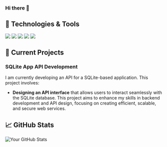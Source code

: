 ### Hi there 👋

## 🔧 Technologies & Tools
![](https://img.shields.io/badge/Code-Python-blue)
![](https://img.shields.io/badge/Code-Java-brightgreen)
![](https://img.shields.io/badge/Code-HTML5-orange)
![](https://img.shields.io/badge/Code-JavaScript-yellow)
![](https://img.shields.io/badge/Code-CSS3-blueviolet)

## 🚧 Current Projects

### SQLite App API Development
I am currently developing an API for a SQLite-based application. This project involves:
- **Designing an API interface** that allows users to interact seamlessly with the SQLite database.
This project aims to enhance my skills in backend development and API design, focusing on creating efficient, scalable, and secure web services.

  
## 📈 GitHub Stats
![Your GitHub Stats](https://github-readme-stats.vercel.app/api?username=kxrai&show_icons=true&theme=tokyonight)

<!--
**kxrai/kxrai** is a ✨ _special_ ✨ repository because its `README.md` (this file) appears on your GitHub profile.

Here are some ideas to get you started:

- 🔭 I’m currently working on ...
- 🌱 I’m currently learning ...
- 👯 I’m looking to collaborate on ...
- 🤔 I’m looking for help with ...
- 💬 Ask me about ...
- 📫 How to reach me: ...
- 😄 Pronouns: ...
- ⚡ Fun fact: ...
-->
